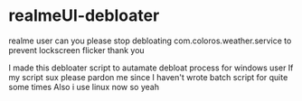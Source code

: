 # realmeUI-debloater
realme user can you please stop debloating com.coloros.weather.service to prevent lockscreen flicker thank you

I made this debloater script to autamate debloat process for windows user
If my script sux please pardon me since I haven't wrote batch script for quite some times
Also i use linux now so yeah
